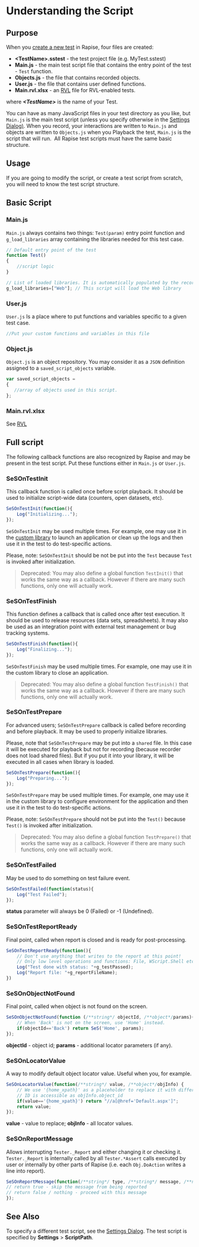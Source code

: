 # Understanding the Script

## Purpose

When you [create a new test](create_a_new_test.md) in Rapise, four files are created:

- **&lt;TestName&gt;.sstest** - the test project file (e.g. MyTest.sstest)
- **Main.js** - the main test script file that contains the entry point of the test - `Test` function.
- **Objects.js** - the file that contains recorded objects.
- **User.js** - the file that contains user defined functions.
- **Main.rvl.xlsx** - an [RVL](rvl_editor.md) file for RVL-enabled tests.

where ***&lt;TestName&gt;*** is the name of your Test.

You can have as many JavaScript files in your test directory as you like, but `Main.js` is the main test script (unless you specify otherwise in the [Settings Dialog)](settings_dialog.md). When you record, your interactions are written to `Main.js` and objects are written to `Objects.js` when you Playback the test, `Main.js` is the script that will run.  All Rapise test scripts must have the same basic structure.

## Usage

If you are going to modify the script, or create a test script from scratch, you will need to know the test script structure.

## Basic Script

### Main.js

`Main.js` always contains two things: `Test(param)` entry point function and `g_load_libraries` array containing the libraries needed for this test case.

```javascript
// Default entry point of the test
function Test()
{
    //script logic
}

// List of loaded libraries. It is automatically populated by the recorder.
g_load_libraries=["Web"]; // This script will load the Web library
```

### User.js

`User.js` Is a place where to put functions and variables specific to a given test case.

```javascript
//Put your custom functions and variables in this file

```

### Object.js

`Object.js` is an object repository. You may consider it as a `JSON` definition assigned to a `saved_script_objects` variable.

```javascript
var saved_script_objects = 
{
   //array of objects used in this script.
};
```

### Main.rvl.xlsx

See [RVL](visual_language.md)

## Full script

The following callback functions are also recognized by Rapise and may be present in the test script. Put these functions either in `Main.js` or `User.js`.

### SeSOnTestInit

This callback function is called once before script playback. It should be used to initialize script-wide data (counters, open datasets, etc).

```javascript
SeSOnTestInit(function(){
    Log("Initializing...");
});
```

`SeSOnTestInit` may be used multiple times. For example, one may use it in the [custom library](custom_libraries.md) to launch an application or clean up the logs and then use it in the test to do test-specific actions.

Please, note: `SeSOnTestInit` should be not be put into the `Test` because `Test` is invoked after initialization.

> Deprecated: You may also define a global function `TestInit()` that works the same way as a callback. However if there are many such functions, only one will actually work.

### SeSOnTestFinish

This function defines a callback that is called once after test execution. It should be used to release resources (data sets, spreadsheets). It may also be used as an integration point with external test management or bug tracking systems.

```javascript
SeSOnTestFinish(function(){
    Log("Finalizing...");
});
```

`SeSOnTestFinish` may be used multiple times. For example, one may use it in the custom library to close an application.

> Deprecated: You may also define a global function `TestFinish()` that works the same way as a callback. However if there are many such functions, only one will actually work.

### SeSOnTestPrepare

For advanced users; `SeSOnTestPrepare` callback is called before recording and before playback. It may be used to properly initialize libraries.

Please, note that `SeSOnTestPrepare` may be put into a `shared` file. In this case it will be executed for playback but not for recording (because recorder does not load shared files). But if you put it into your library, it will be executed in all cases when library is loaded.

```javascript
SeSOnTestPrepare(function(){
    Log("Preparing...");
});
```

`SeSOnTestPrepare` may be used multiple times. For example, one may use it in the custom library to configure environment for the application and then use it in the test to do test-specific actions.

Please, note: `SeSOnTestPrepare` should not be put into the `Test()` because `Test()` is invoked after initialization.

> Deprecated:  You may also define a global function `TestPrepare()` that works the same way as a callback. However if there are many such functions, only one will actually work.

### SeSOnTestFailed

May be used to do something on test failure event.

```javascript
SeSOnTestFailed(function(status){
    Log("Test Failed");
});
```

**status** parameter will always be 0 (Failed) or -1 (Undefined).

### SeSOnTestReportReady

Final point, called when report is closed and is ready for post-processing.

```javascript
SeSOnTestReportReady(function(){
    // Don't use anything that writes to the report at this point!
    // Only low level operations and functions: File, WScript.Shell etc.
    Log("Test done with status: "+g_testPassed);
    Log("Report file: "+g_reportFileName);
})
```

### SeSOnObjectNotFound

Final point, called when object is not found on the screen.

```javascript
SeSOnObjectNotFound(function (/**string*/ objectId, /**object*/params){
    // When 'Back' is not on the screen, use 'Home' instead.
    if(objectId=='Back') return SeS('Home', params);
});
```

**objectId** - object id; **params** - additional locator parameters (if any).

### SeSOnLocatorValue

A way to modify default object locator value. Useful when you, for example.

```javascript
SeSOnLocatorValue(function(/**string*/ value, /**object*/objInfo) {
    // We use '{home_xpath}' as a placeholder to replace it with different value here.
    // ID is accessible as objInfo.object_id
    if(value=='{home_xpath}') return "//a[@href='Default.aspx']";
    return value;
});
```

**value** - value to replace; **objInfo** - all locator values.

### SeSOnReportMessage

Allows interrupting `Tester._Report` and either changing it or checking it. `Tester._Report` is internally called by all `Tester.*Assert` calls executed by user or internally by other parts of Rapise (i.e. each `Obj.DoAction` writes a line into report).

```javascript
SeSOnReportMessage(function(/**string*/ type, /**string*/ message, /**number*/ status, /**SeSReportLink|SeSReportText|SeSReportImage|Object[]*/ data, /**object*/ tags) {
// return true - skip the message from being reported
// return false / nothing - proceed with this message
});
```

## See Also

To specify a different test script, see the [Settings Dialog](settings_dialog.md). The test script is specified by **Settings** > **ScriptPath**.
